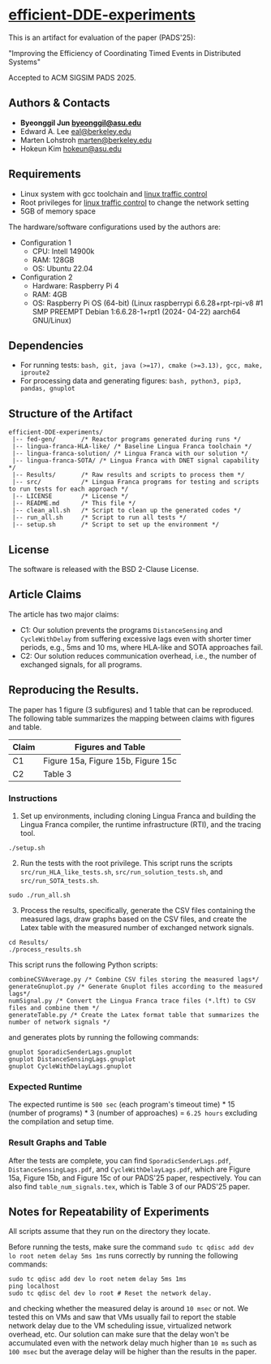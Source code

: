 # [efficient-DDE-experiments](https://github.com/asu-kim/efficient-DDE-experiments)

This is an artifact for evaluation of the paper (PADS'25):

"Improving the Efficiency of Coordinating Timed Events in Distributed Systems"

Accepted to ACM SIGSIM PADS 2025.

## Authors & Contacts
* **Byeonggil Jun <byeonggil@asu.edu>**
* Edward A. Lee <eal@berkeley.edu>
* Marten Lohstroh <marten@berkeley.edu>
* Hokeun Kim <hokeun@asu.edu>

## Requirements
* Linux system with gcc toolchain and [linux traffic control](https://man7.org/linux/man-pages/man8/tc.8.html) 
* Root privileges for [linux traffic control](https://man7.org/linux/man-pages/man8/tc.8.html) to change the network setting
* 5GB of memory space

The hardware/software configurations used by the authors are:
* Configuration 1
    * CPU: Intell 14900k
    * RAM: 128GB
    * OS: Ubuntu 22.04
* Configuration 2
    * Hardware: Raspberry Pi 4
    * RAM: 4GB
    * OS: Raspberry Pi OS (64-bit) (Linux raspberrypi 6.6.28+rpt-rpi-v8 #1 SMP PREEMPT Debian 1:6.6.28-1+rpt1 (2024- 04-22) aarch64 GNU/Linux)

## Dependencies
* For running tests: `bash, git, java (>=17), cmake (>=3.13), gcc, make, iproute2`
* For processing data and generating figures: `bash, python3, pip3, pandas, gnuplot`

## Structure of the Artifact
```
efficient-DDE-experiments/
 |-- fed-gen/       /* Reactor programs generated during runs */
 |-- lingua-franca-HLA-like/ /* Baseline Lingua Franca toolchain */
 |-- lingua-franca-solution/ /* Lingua Franca with our solution */
 |-- lingua-franca-SOTA/ /* Lingua Franca with DNET signal capability */
 |-- Results/       /* Raw results and scripts to process them */
 |-- src/           /* Lingua Franca programs for testing and scripts to run tests for each approach */
 |-- LICENSE        /* License */
 |-- README.md      /* This file */
 |-- clean_all.sh   /* Script to clean up the generated codes */
 |-- run_all.sh     /* Script to run all tests */
 |-- setup.sh       /* Script to set up the environment */
```

## License
The software is released with the BSD 2-Clause License.

## Article Claims
The article has two major claims:
* C1: Our solution prevents the programs `DistanceSensing` and `CycleWithDelay` from suffering excessive lags even with shorter timer periods, e.g., 5ms and 10 ms, where HLA-like and SOTA approaches fail.
* C2: Our solution reduces communication overhead, i.e., the number of exchanged signals, for all programs.

## Reproducing the Results.
The paper has 1 figure (3 subfigures) and 1 table that can be reproduced. The following table summarizes the mapping between claims with figures and table.

| Claim |          Figures and Table            |
|-------|---------------------------------------|
| C1    | Figure 15a, Figure 15b, Figure 15c    |
| C2    |             Table 3                   |

### Instructions
1. Set up environments, including cloning Lingua Franca and building the Lingua Franca compiler, the runtime infrastructure (RTI), and the tracing tool.
```
./setup.sh
```

2. Run the tests with the root privilege. This script runs the scripts `src/run_HLA_like_tests.sh`, `src/run_solution_tests.sh`, and `src/run_SOTA_tests.sh`.
```
sudo ./run_all.sh
```

3. Process the results, specifically, generate the CSV files containing the measured lags, draw graphs based on the CSV files, and create the Latex table with the measured number of exchanged network signals.
```
cd Results/
./process_results.sh
```

This script runs the following Python scripts:
```
combineCSVAverage.py /* Combine CSV files storing the measured lags*/
generateGnuplot.py /* Generate Gnuplot files according to the measured lags*/
numSignal.py /* Convert the Lingua Franca trace files (*.lft) to CSV files and combine them */
generateTable.py /* Create the Latex format table that summarizes the number of network signals */
```
and generates plots by running the following commands:
```
gnuplot SporadicSenderLags.gnuplot
gnuplot DistanceSensingLags.gnuplot 
gnuplot CycleWithDelayLags.gnuplot
```

### Expected Runtime
The expected runtime is `500 sec` (each program's timeout time) * 15 (number of programs) * 3 (number of approaches) = `6.25 hours` excluding the compilation and setup time. 

### Result Graphs and Table
After the tests are complete, you can find `SporadicSenderLags.pdf`, `DistanceSensingLags.pdf`, and `CycleWithDelayLags.pdf`, which are Figure 15a, Figure 15b, and Figure 15c of our PADS'25 paper, respectively.
You can also find `table_num_signals.tex`, which is Table 3 of our PADS'25 paper.

## Notes for Repeatability of Experiments
All scripts assume that they run on the directory they locate.

Before running the tests, make sure the command `sudo tc qdisc add dev lo root netem delay 5ms 1ms` runs correctly by running the following commands:
```
sudo tc qdisc add dev lo root netem delay 5ms 1ms
ping localhost
sudo tc qdisc del dev lo root # Reset the network delay.
```
and checking whether the measured delay is around `10 msec` or not.
We tested this on VMs and saw that VMs usually fail to report the stable network delay due to the VM scheduling issue, virtualized network overhead, etc.
Our solution can make sure that the delay won't be accumulated even with the network delay much higher than `10 ms` such as `100 msec` but the average delay will be higher than the results in the paper.
